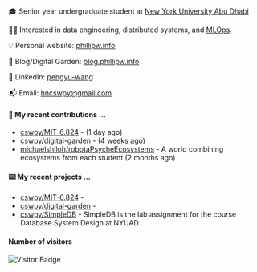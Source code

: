 🎓 Senior year undergraduate student at [New York University Abu Dhabi](https://nyuad.nyu.edu/en/)

🧑‍💻 Interested in data engineering, distributed systems, and [MLOps](https://dlab.berkeley.edu/news/what-mlops-introduction-world-machine-learning-operations).

💡 Personal website: [phillipw.info](https://phillipw.info/)

📓 Blog/Digital Garden: [blog.phillipw.info](https://blog.phillipw.info/)

🙌 LinkedIn: [pengyu-wang](https://www.linkedin.com/in/pengyu-wang/)

📬 Email: [hncswpy@gmail.com](mailto:hncswpy@gmail.com)

#### 🔭 My recent contributions ...

- [cswpy/MIT-6.824](https://github.com/cswpy/MIT-6.824) -  (1 day ago)
- [cswpy/digital-garden](https://github.com/cswpy/digital-garden) -  (4 weeks ago)
- [michaelshiloh/robotaPsycheEcosystems](https://github.com/michaelshiloh/robotaPsycheEcosystems) - A world combining ecosystems from each student (2 months ago)

#### ⌨️ My recent projects ...

- [cswpy/MIT-6.824](https://github.com/cswpy/MIT-6.824) - 
- [cswpy/digital-garden](https://github.com/cswpy/digital-garden) - 
- [cswpy/SimpleDB](https://github.com/cswpy/SimpleDB) - SimpleDB is the lab assignment for the course Database System Design at NYUAD

#### Number of visitors
![Visitor Badge](https://visitor-badge.laobi.icu/badge?page_id=cswpy)
